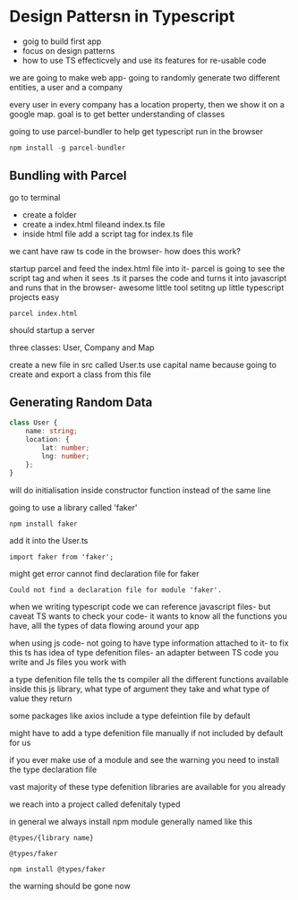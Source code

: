 # Design Pattersn in Typescript

-   goig to build first app
-   focus on design patterns
-   how to use TS effecticvely and use its features for re-usable code

we are going to make web app- going to randomly generate two different entities, a user and a company

every user in every company has a location property, then we show it on a google map. goal is to get better understanding of classes

going to use parcel-bundler to help get typescript run in the browser

```ts
npm install -g parcel-bundler
```

## Bundling with Parcel

go to terminal

-   create a folder
-   create a index.html fileand index.ts file
-   inside html file add a script tag for index.ts file

we cant have raw ts code in the browser- how does this work?

startup parcel and feed the index.html file into it- parcel is going to see the script tag and when it sees .ts it parses the code and turns it into javascript and runs that in the browser- awesome little tool setitng up little typescript projects easy

```
parcel index.html
```

should startup a server

three classes: User, Company and Map

create a new file in src called User.ts
use capital name because going to create and export a class from this file

## Generating Random Data

```ts
class User {
	name: string;
	location: {
		lat: number;
		lng: number;
	};
}
```

will do initialisation inside constructor function instead of the same line

going to use a library called 'faker'

```
npm install faker
```

add it into the User.ts

```
import faker from 'faker';
```

might get error cannot find declaration file for faker

```
Could not find a declaration file for module 'faker'.
```

when we writing typescript code we can reference javascript files- but caveat
TS wants to check your code- it wants to know all the functions you have, alll the types of data flowing around your app

when using js code- not going to have type information attached to it- to fix this ts has idea of type defenition files- an adapter between TS code you write and Js files you work with

a type defenition file tells the ts compiler all the different functions available inside this js library, what type of argument they take and what type of value they return

some packages like axios include a type defeintion file by default

might have to add a type defenition file manually if not included by default for us

if you ever make use of a module and see the warning you need to install the type declaration file

vast majority of these type defenition libraries are available for you already

we reach into a project called defenitaly typed

in general we always install npm module generally named like this

```
@types/{library name}
```

```
@types/faker
```

```
npm install @types/faker
```

the warning should be gone now
